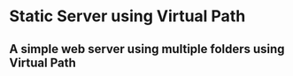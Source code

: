 # Static Server using Virtual Path 

## A simple web server using multiple folders using Virtual Path